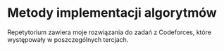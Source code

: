 # Metody implementacji algorytmów
Repetytorium zawiera moje rozwiązania do zadań z Codeforces, które występowały w poszczególnych tercjach.
